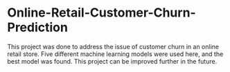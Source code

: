 # Online-Retail-Customer-Churn-Prediction

This project was done to address the issue of customer churn in an online retail store. Five different machine learning models were used here, and the best model was found. 
This project can be improved further in the future. 
